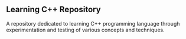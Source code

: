 ## Learning C++ Repository
A repository dedicated to learning C++ programming language through experimentation and testing of various concepts and techniques.

